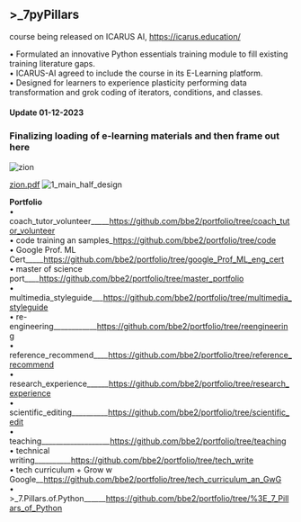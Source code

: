 ## >_7pyPillars
course being released on ICARUS AI, https://icarus.education/  

•	Formulated an innovative Python essentials training module to fill existing training literature gaps.  
•	ICARUS-AI agreed to include the course in its E-Learning platform.  
•	Designed for learners to experience plasticity performing data transformation and grok coding of iterators, conditions, and classes.  

#### Update 01-12-2023
### Finalizing loading of e-learning materials and then frame out here 


![zion](https://user-images.githubusercontent.com/59778456/206495081-1c7b5814-6a93-41cc-be3c-693ce719eab0.JPG)

[zion.pdf](https://github.com/bbe2/portfolio/files/10187130/zion.pdf)
![1_main_half_design](https://user-images.githubusercontent.com/59778456/214466808-b6addf28-326b-4c48-8c10-8f70c6546bfc.JPG)

**Portfolio**  
• coach_tutor_volunteer_____https://github.com/bbe2/portfolio/tree/coach_tutor_volunteer  
• code training an samples_https://github.com/bbe2/portfolio/tree/code  
• Google Prof. ML Cert_____https://github.com/bbe2/portfolio/tree/google_Prof_ML_eng_cert  
• master of science port____https://github.com/bbe2/portfolio/tree/master_portfolio  
• multimedia_styleguide___https://github.com/bbe2/portfolio/tree/multimedia_styleguide  
• re-engineering____________https://github.com/bbe2/portfolio/tree/reengineering  
• reference_recommend____https://github.com/bbe2/portfolio/tree/reference_recommend  
• research_experience______https://github.com/bbe2/portfolio/tree/research_experience  
• scientific_editing__________https://github.com/bbe2/portfolio/tree/scientific_edit  
• teaching___________________https://github.com/bbe2/portfolio/tree/teaching  
• technical writing__________https://github.com/bbe2/portfolio/tree/tech_write  
• tech curriculum + Grow w Google__https://github.com/bbe2/portfolio/tree/tech_curriculum_an_GwG  
• >_7.Pillars.of.Python______https://github.com/bbe2/portfolio/tree/%3E_7_Pillars_of_Python  
